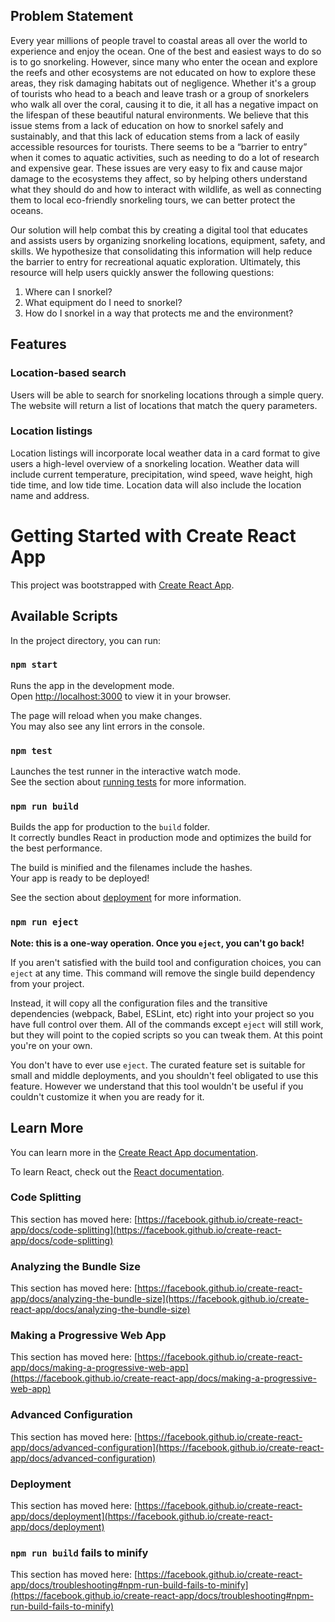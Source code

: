 ## Problem Statement
Every year millions of people travel to coastal areas all over the world to experience and enjoy the ocean. One of the best and easiest ways to do so is to go snorkeling. However, since many who enter the ocean and explore the reefs and other ecosystems are not educated on how to explore these areas, they risk damaging habitats out of negligence. Whether it's a group of tourists who head to a beach and leave trash or a group of snorkelers who walk all over the coral, causing it to die, it all has a negative impact on the lifespan of these beautiful natural environments. We believe that this issue stems from a lack of education on how to snorkel safely and sustainably, and that this lack of education stems from a lack of easily accessible resources for tourists. There seems to be a “barrier to entry” when it comes to aquatic activities, such as needing to do a lot of research and expensive gear. These issues are very easy to fix and cause major damage to the ecosystems they affect, so by helping others understand what they should do and how to interact with wildlife, as well as connecting them to local eco-friendly snorkeling tours, we can better protect the oceans.

Our solution will help combat this by creating a digital tool that educates and assists users by organizing snorkeling locations, equipment, safety, and skills. We hypothesize that consolidating this information will help reduce the barrier to entry for recreational aquatic exploration. Ultimately, this resource will help users quickly answer the following questions:
1. Where can I snorkel?
1. What equipment do I need to snorkel?
1. How do I snorkel in a way that protects me and the environment?

## Features

### Location-based search
Users will be able to search for snorkeling locations through a simple query. The website will return a list of locations that match the query parameters.

### Location listings
Location listings will incorporate local weather data in a card format to give users a high-level overview of a snorkeling location. Weather data will include current temperature, precipitation, wind speed, wave height, high tide time, and low tide time. Location data will also include the location name and address.

# Getting Started with Create React App

This project was bootstrapped with [Create React App](https://github.com/facebook/create-react-app).

## Available Scripts

In the project directory, you can run:

### `npm start`

Runs the app in the development mode.\
Open [http://localhost:3000](http://localhost:3000) to view it in your browser.

The page will reload when you make changes.\
You may also see any lint errors in the console.

### `npm test`

Launches the test runner in the interactive watch mode.\
See the section about [running tests](https://facebook.github.io/create-react-app/docs/running-tests) for more information.

### `npm run build`

Builds the app for production to the `build` folder.\
It correctly bundles React in production mode and optimizes the build for the best performance.

The build is minified and the filenames include the hashes.\
Your app is ready to be deployed!

See the section about [deployment](https://facebook.github.io/create-react-app/docs/deployment) for more information.

### `npm run eject`

**Note: this is a one-way operation. Once you `eject`, you can't go back!**

If you aren't satisfied with the build tool and configuration choices, you can `eject` at any time. This command will remove the single build dependency from your project.

Instead, it will copy all the configuration files and the transitive dependencies (webpack, Babel, ESLint, etc) right into your project so you have full control over them. All of the commands except `eject` will still work, but they will point to the copied scripts so you can tweak them. At this point you're on your own.

You don't have to ever use `eject`. The curated feature set is suitable for small and middle deployments, and you shouldn't feel obligated to use this feature. However we understand that this tool wouldn't be useful if you couldn't customize it when you are ready for it.

## Learn More

You can learn more in the [Create React App documentation](https://facebook.github.io/create-react-app/docs/getting-started).

To learn React, check out the [React documentation](https://reactjs.org/).

### Code Splitting

This section has moved here: [https://facebook.github.io/create-react-app/docs/code-splitting](https://facebook.github.io/create-react-app/docs/code-splitting)

### Analyzing the Bundle Size

This section has moved here: [https://facebook.github.io/create-react-app/docs/analyzing-the-bundle-size](https://facebook.github.io/create-react-app/docs/analyzing-the-bundle-size)

### Making a Progressive Web App

This section has moved here: [https://facebook.github.io/create-react-app/docs/making-a-progressive-web-app](https://facebook.github.io/create-react-app/docs/making-a-progressive-web-app)

### Advanced Configuration

This section has moved here: [https://facebook.github.io/create-react-app/docs/advanced-configuration](https://facebook.github.io/create-react-app/docs/advanced-configuration)

### Deployment

This section has moved here: [https://facebook.github.io/create-react-app/docs/deployment](https://facebook.github.io/create-react-app/docs/deployment)

### `npm run build` fails to minify

This section has moved here: [https://facebook.github.io/create-react-app/docs/troubleshooting#npm-run-build-fails-to-minify](https://facebook.github.io/create-react-app/docs/troubleshooting#npm-run-build-fails-to-minify)
